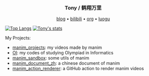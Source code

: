 <h3 align="center"> Tony / 鹤翔万里</h3>

<p align="center">
  <a href="https://tony031218.github.io/">blog</a> •
  <a href="https://space.bilibili.com/171431343">bilibili</a> •
  <a href="https://github.com/manim-kindergarten">org</a> •
  <a href="https://www.luogu.com.cn/user/141791">luogu</a>
</p>

[![Top Langs](https://github-readme-stats.vercel.app/api/top-langs/?username=Tony031218&hide=html,css&count_private=true)](https://github.com/Tony031218)
[![Tony's stats](https://github-readme-stats.vercel.app/api?username=Tony031218&show_icons=true&count_private=true&line_height=27)](https://github.com/Tony031218)

My Projects:
- [manim_projects](https://github.com/Tony031218/manim_projects): my videos made by manim
- [OI](https://github.com/Tony031218/OI): my codes of studying Olympiad in Informatics
- [manim_sandbox](https://github.com/manim-kindergarten/manim_sandbox): some utils of manim
- [manim_document_zh](https://github.com/manim-kindergarten/manim_document_zh): a chinese document of manim
- [manim_action_renderer](https://github.com/manim-kindergarten/manim_action_renderer): a GitHub action to render manim videos

<!--
**Tony031218/Tony031218** is a ✨ _special_ ✨ repository because its `README.md` (this file) appears on your GitHub profile.

Here are some ideas to get you started:

- 🔭 I’m currently working on ...
- 🌱 I’m currently learning ...
- 👯 I’m looking to collaborate on ...
- 🤔 I’m looking for help with ...
- 💬 Ask me about ...
- 📫 How to reach me: ...
- 😄 Pronouns: ...
- ⚡ Fun fact: ...
-->
